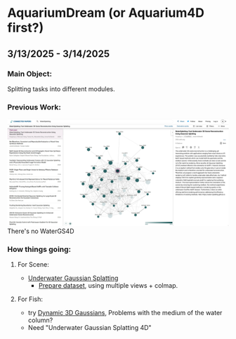 # AquariumDream (or Aquarium4D first?)

## 3/13/2025 - 3/14/2025

### Main Object:
Splitting tasks into different modules.

### Previous Work:
![No WaterGS4D](WaterGS.jpg)
There's no WaterGS4D

### How things going:

1. For Scene:
    - [Underwater Gaussian Splatting](https://github.com/water-splatting/water-splatting)
        - [Prepare dataset](https://github.com/deborahLevy130/seathru_NeRF?tab=readme-ov-file#using-your-own-data), using multiple views + colmap.

2. For Fish:
    - try [Dynamic 3D Gaussians](https://dynamic3dgaussians.github.io/), Problems with the medium of the water column?
    - Need "Underwater Gaussian Splatting 4D"